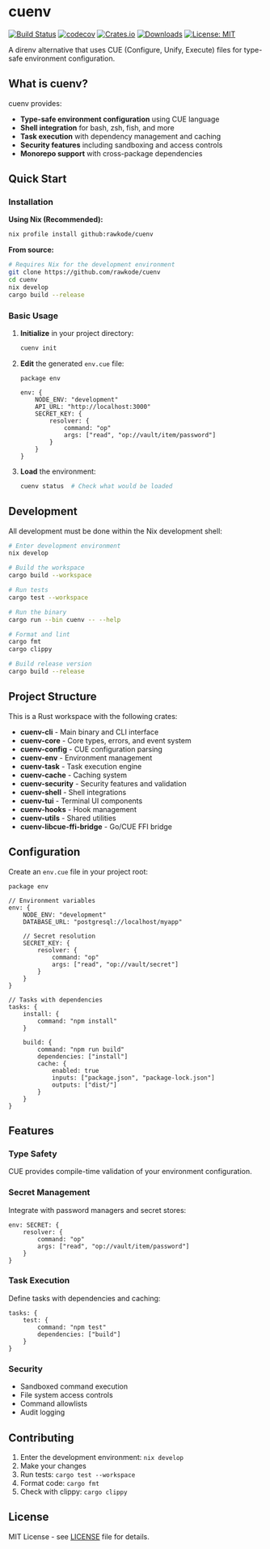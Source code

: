 # cuenv

[![Build Status](https://github.com/rawkode/cuenv/workflows/ci/badge.svg)](https://github.com/rawkode/cuenv/actions)
[![codecov](https://codecov.io/gh/rawkode/cuenv/branch/main/graph/badge.svg)](https://codecov.io/gh/rawkode/cuenv)
[![Crates.io](https://img.shields.io/crates/v/cuenv.svg)](https://crates.io/crates/cuenv)
[![Downloads](https://img.shields.io/crates/d/cuenv.svg)](https://crates.io/crates/cuenv)
[![License: MIT](https://img.shields.io/badge/License-MIT-yellow.svg)](https://opensource.org/licenses/MIT)

A direnv alternative that uses CUE (Configure, Unify, Execute) files for type-safe environment configuration.

## What is cuenv?

cuenv provides:

- **Type-safe environment configuration** using CUE language
- **Shell integration** for bash, zsh, fish, and more
- **Task execution** with dependency management and caching
- **Security features** including sandboxing and access controls
- **Monorepo support** with cross-package dependencies

## Quick Start

### Installation

**Using Nix (Recommended):**

```bash
nix profile install github:rawkode/cuenv
```

**From source:**

```bash
# Requires Nix for the development environment
git clone https://github.com/rawkode/cuenv
cd cuenv
nix develop
cargo build --release
```

### Basic Usage

1. **Initialize** in your project directory:

   ```bash
   cuenv init
   ```

2. **Edit** the generated `env.cue` file:

   ```cue
   package env

   env: {
       NODE_ENV: "development"
       API_URL: "http://localhost:3000"
       SECRET_KEY: {
           resolver: {
               command: "op"
               args: ["read", "op://vault/item/password"]
           }
       }
   }
   ```

3. **Load** the environment:
   ```bash
   cuenv status  # Check what would be loaded
   ```

## Development

All development must be done within the Nix development shell:

```bash
# Enter development environment
nix develop

# Build the workspace
cargo build --workspace

# Run tests
cargo test --workspace

# Run the binary
cargo run --bin cuenv -- --help

# Format and lint
cargo fmt
cargo clippy

# Build release version
cargo build --release
```

## Project Structure

This is a Rust workspace with the following crates:

- **cuenv-cli** - Main binary and CLI interface
- **cuenv-core** - Core types, errors, and event system
- **cuenv-config** - CUE configuration parsing
- **cuenv-env** - Environment management
- **cuenv-task** - Task execution engine
- **cuenv-cache** - Caching system
- **cuenv-security** - Security features and validation
- **cuenv-shell** - Shell integrations
- **cuenv-tui** - Terminal UI components
- **cuenv-hooks** - Hook management
- **cuenv-utils** - Shared utilities
- **cuenv-libcue-ffi-bridge** - Go/CUE FFI bridge

## Configuration

Create an `env.cue` file in your project root:

```cue
package env

// Environment variables
env: {
    NODE_ENV: "development"
    DATABASE_URL: "postgresql://localhost/myapp"

    // Secret resolution
    SECRET_KEY: {
        resolver: {
            command: "op"
            args: ["read", "op://vault/secret"]
        }
    }
}

// Tasks with dependencies
tasks: {
    install: {
        command: "npm install"
    }

    build: {
        command: "npm run build"
        dependencies: ["install"]
        cache: {
            enabled: true
            inputs: ["package.json", "package-lock.json"]
            outputs: ["dist/"]
        }
    }
}
```

## Features

### Type Safety

CUE provides compile-time validation of your environment configuration.

### Secret Management

Integrate with password managers and secret stores:

```cue
env: SECRET: {
    resolver: {
        command: "op"
        args: ["read", "op://vault/item/password"]
    }
}
```

### Task Execution

Define tasks with dependencies and caching:

```cue
tasks: {
    test: {
        command: "npm test"
        dependencies: ["build"]
    }
}
```

### Security

- Sandboxed command execution
- File system access controls
- Command allowlists
- Audit logging

## Contributing

1. Enter the development environment: `nix develop`
2. Make your changes
3. Run tests: `cargo test --workspace`
4. Format code: `cargo fmt`
5. Check with clippy: `cargo clippy`

## License

MIT License - see [LICENSE](LICENSE) file for details.
